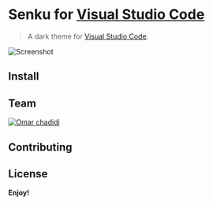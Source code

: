 # Senku for [Visual Studio Code](http://code.visualstudio.com)

> A dark theme for [Visual Studio Code](http://code.visualstudio.com).

![Screenshot](https://res.cloudinary.com/di8rsna4o/image/upload/v1601412234/s_do1tes.png )

## Install

## Team

<!-- This theme is maintained by the following person(s) and a bunch of [awesome contributors](https://github.com/dracula/visual-studio-code/graphs/contributors). -->

[![Omar chadidi](https://res.cloudinary.com/di8rsna4o/image/upload/w_1000,c_fill,ar_1:1,g_auto,r_max,bo_5px_solid_red,b_rgb:262c35/v1601413177/fMk4EYIn_400x400_tlqgig.jpg)](https://github.com/FxOmar)

## Contributing

<!-- If you'd like to contribute to this theme, please read the [contributing guidelines](./.github/CONTRIBUTING.md). -->

## License

**Enjoy!**

